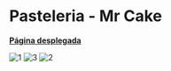 # Pasteleria - Mr Cake
**[Página desplegada](https://hecdelatorre.github.io/Pasteleria/)**

![1](https://user-images.githubusercontent.com/47239028/157783602-1db7ae42-2788-47f9-a226-198fa82ebf38.png)
![3](https://user-images.githubusercontent.com/47239028/157783606-82562357-d5e7-4f5c-8b56-55a38c5ab440.png)
![2](https://user-images.githubusercontent.com/47239028/157783605-2feef507-3081-470e-a76f-ea2b56935dd5.png)

